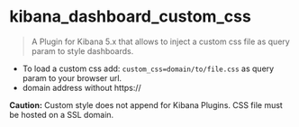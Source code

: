 # kibana_dashboard_custom_css 
> A Plugin for Kibana 5.x that allows to inject a custom css file as query param to style dashboards.

* To load a custom css add:
```custom_css=domain/to/file.css```
as query param to your browser url.
*  domain address without https://

**Caution:** Custom style does not append for Kibana Plugins. CSS file must be hosted on a SSL domain.